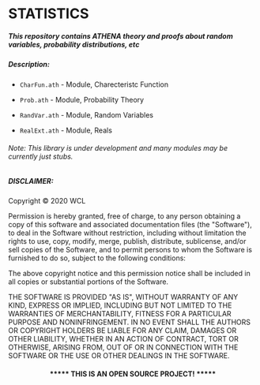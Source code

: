 # STATISTICS 

##### This repository contains ATHENA theory and proofs about random variables, probability distributions, etc  


##### Description:

* `CharFun.ath` - Module, Charecteristc Function

* `Prob.ath` - Module, Probability Theory

* `RandVar.ath` - Module, Random Variables

* `RealExt.ath` - Module, Reals 

###### Note: This library is under development and many modules may be currently just stubs.

##### DISCLAIMER: 
Copyright &copy; 2020 WCL

Permission is hereby granted, free of charge, to any person obtaining a copy
of this software and associated documentation files (the "Software"), to deal
in the Software without restriction, including without limitation the rights
to use, copy, modify, merge, publish, distribute, sublicense, and/or sell
copies of the Software, and to permit persons to whom the Software is
furnished to do so, subject to the following conditions:

The above copyright notice and this permission notice shall be included in all
copies or substantial portions of the Software.

THE SOFTWARE IS PROVIDED "AS IS", WITHOUT WARRANTY OF ANY KIND, EXPRESS OR
IMPLIED, INCLUDING BUT NOT LIMITED TO THE WARRANTIES OF MERCHANTABILITY,
FITNESS FOR A PARTICULAR PURPOSE AND NONINFRINGEMENT. IN NO EVENT SHALL THE
AUTHORS OR COPYRIGHT HOLDERS BE LIABLE FOR ANY CLAIM, DAMAGES OR OTHER
LIABILITY, WHETHER IN AN ACTION OF CONTRACT, TORT OR OTHERWISE, ARISING FROM,
OUT OF OR IN CONNECTION WITH THE SOFTWARE OR THE USE OR OTHER DEALINGS IN THE
SOFTWARE.
#### <p align="middle">***** THIS IS AN OPEN SOURCE PROJECT! *****</p>

